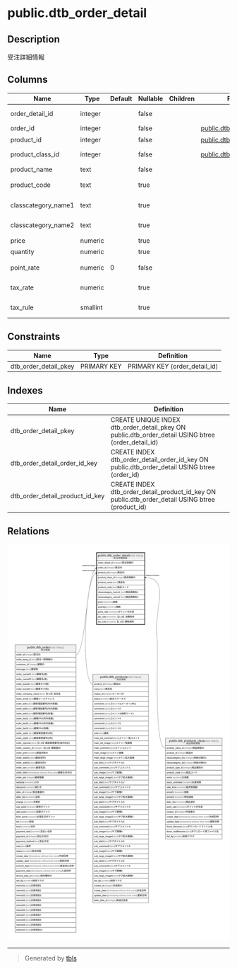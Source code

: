 # public.dtb_order_detail

## Description

受注詳細情報

## Columns

| Name | Type | Default | Nullable | Children | Parents | Comment |
| ---- | ---- | ------- | -------- | -------- | ------- | ------- |
| order_detail_id | integer |  | false |  |  | 受注詳細ID |
| order_id | integer |  | false |  | [public.dtb_order](public.dtb_order.md) | 受注ID |
| product_id | integer |  | false |  | [public.dtb_products](public.dtb_products.md) | 商品ID |
| product_class_id | integer |  | false |  | [public.dtb_products_class](public.dtb_products_class.md) | 商品規格ID |
| product_name | text |  | false |  |  | 商品名 |
| product_code | text |  | true |  |  | 商品コード |
| classcategory_name1 | text |  | true |  |  | 商品規格名1 |
| classcategory_name2 | text |  | true |  |  | 商品規格名2 |
| price | numeric |  | true |  |  | 価格 |
| quantity | numeric |  | true |  |  | 個数 |
| point_rate | numeric | 0 | false |  |  | ポイント付与率 |
| tax_rate | numeric |  | true |  |  | 【2.13】消費税率 |
| tax_rule | smallint |  | true |  |  | 【2.13】課税規則 |

## Constraints

| Name | Type | Definition |
| ---- | ---- | ---------- |
| dtb_order_detail_pkey | PRIMARY KEY | PRIMARY KEY (order_detail_id) |

## Indexes

| Name | Definition |
| ---- | ---------- |
| dtb_order_detail_pkey | CREATE UNIQUE INDEX dtb_order_detail_pkey ON public.dtb_order_detail USING btree (order_detail_id) |
| dtb_order_detail_order_id_key | CREATE INDEX dtb_order_detail_order_id_key ON public.dtb_order_detail USING btree (order_id) |
| dtb_order_detail_product_id_key | CREATE INDEX dtb_order_detail_product_id_key ON public.dtb_order_detail USING btree (product_id) |

## Relations

![er](public.dtb_order_detail.svg)

---

> Generated by [tbls](https://github.com/k1LoW/tbls)
